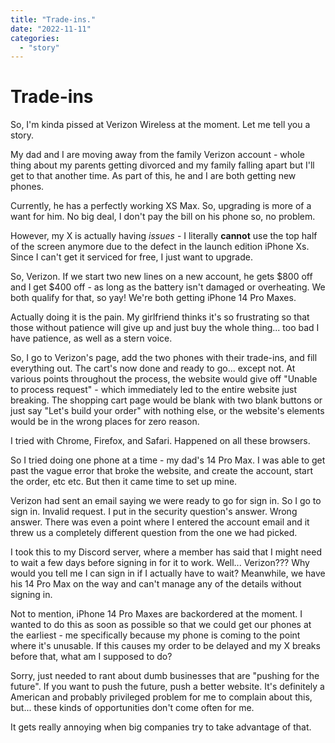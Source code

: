 ```yaml
---
title: "Trade-ins."
date: "2022-11-11"
categories: 
  - "story"
---
```


# Trade-ins

So, I'm kinda pissed at Verizon Wireless at the moment. Let me tell you a story.

My dad and I are moving away from the family Verizon account - whole thing about my parents getting divorced and my family falling apart but I'll get to that another time. As part of this, he and I are both getting new phones.

Currently, he has a perfectly working XS Max. So, upgrading is more of a want for him. No big deal, I don't pay the bill on his phone so, no problem.

However, my X is actually having _issues_ - I literally **cannot** use the top half of the screen anymore due to the defect in the launch edition iPhone Xs. Since I can't get it serviced for free, I just want to upgrade.

So, Verizon. If we start two new lines on a new account, he gets $800 off and I get $400 off - as long as the battery isn't damaged or overheating. We both qualify for that, so yay! We're both getting iPhone 14 Pro Maxes.

Actually doing it is the pain. My girlfriend thinks it's so frustrating so that those without patience will give up and just buy the whole thing... too bad I have patience, as well as a stern voice.

So, I go to Verizon's page, add the two phones with their trade-ins, and fill everything out. The cart's now done and ready to go... except not. At various points throughout the process, the website would give off "Unable to process request" - which immediately led to the entire website just breaking. The shopping cart page would be blank with two blank buttons or just say "Let's build your order" with nothing else, or the website's elements would be in the wrong places for zero reason.

I tried with Chrome, Firefox, and Safari. Happened on all these browsers.

So I tried doing one phone at a time - my dad's 14 Pro Max. I was able to get past the vague error that broke the website, and create the account, start the order, etc etc. But then it came time to set up mine.

Verizon had sent an email saying we were ready to go for sign in. So I go to sign in. Invalid request. I put in the security question's answer. Wrong answer. There was even a point where I entered the account email and it threw us a completely different question from the one we had picked.

I took this to my Discord server, where a member has said that I might need to wait a few days before signing in for it to work. Well... Verizon??? Why would you tell me I can sign in if I actually have to wait? Meanwhile, we have his 14 Pro Max on the way and can't manage any of the details without signing in.

Not to mention, iPhone 14 Pro Maxes are backordered at the moment. I wanted to do this as soon as possible so that we could get our phones at the earliest - me specifically because my phone is coming to the point where it's unusable. If this causes my order to be delayed and my X breaks before that, what am I supposed to do?

Sorry, just needed to rant about dumb businesses that are "pushing for the future". If you want to push the future, push a better website. It's definitely a American and probably privileged problem for me to complain about this, but... these kinds of opportunities don't come often for me.

It gets really annoying when big companies try to take advantage of that.

